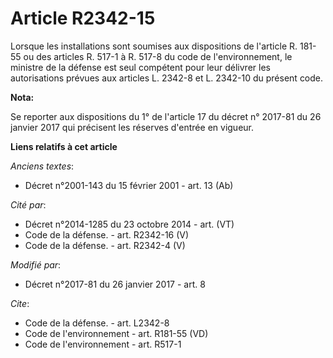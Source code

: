 # Article R2342-15

Lorsque les installations sont soumises aux dispositions de l'article R. 181-55 ou des articles R. 517-1 à R. 517-8 du code
de l'environnement, le ministre de la défense est seul compétent pour leur délivrer les autorisations prévues aux articles L.
2342-8 et L. 2342-10 du présent code.

**Nota:**

Se reporter aux dispositions du 1° de l'article 17 du décret n° 2017-81 du 26 janvier 2017 qui précisent les réserves
d'entrée en vigueur.

**Liens relatifs à cet article**

_Anciens textes_:

  - Décret n°2001-143 du 15 février 2001 - art. 13 (Ab)

_Cité par_:

  - Décret n°2014-1285 du 23 octobre 2014 - art. (VT)
  - Code de la défense. - art. R2342-16 (V)
  - Code de la défense. - art. R2342-4 (V)

_Modifié par_:

  - Décret n°2017-81 du 26 janvier 2017 - art. 8

_Cite_:

  - Code de la défense. - art. L2342-8
  - Code de l'environnement - art. R181-55 (VD)
  - Code de l'environnement - art. R517-1
